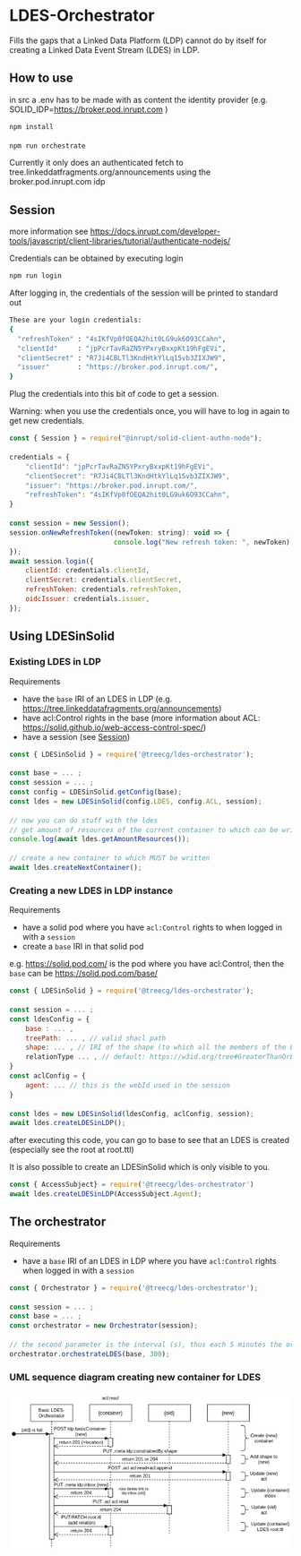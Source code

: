 # LDES-Orchestrator
Fills the gaps that a Linked Data Platform (LDP) cannot do by itself for creating a Linked Data Event Stream (LDES) in LDP.

## How to use
in src a .env has to be made with as content the identity provider (e.g. SOLID_IDP=https://broker.pod.inrupt.com )

```bash
npm install

npm run orchestrate
```

Currently it only does an authenticated fetch to tree.linkeddatfragments.org/announcements using the broker.pod.inrupt.com idp

## Session

more information see https://docs.inrupt.com/developer-tools/javascript/client-libraries/tutorial/authenticate-nodejs/

Credentials can be obtained by executing login

```bash
npm run login
```

 After logging in, the credentials of the session will be printed to standard out

```bash
These are your login credentials:
{
  "refreshToken" : "4sIKfVp0fOEQA2hit0LG9uk6O93CCahn",
  "clientId"     : "jpPcrTavRaZN5YPxryBxxpKt19hFgEVi",
  "clientSecret" : "R7Ji4CBLTl3KndHtkYlLq15vb3ZIXJW9",
  "issuer"       : "https://broker.pod.inrupt.com/",
}
```

Plug the credentials into this bit of code to get a session.

Warning: when you use the credentials once, you will have to log in again to get new credentials.

```javascript
const { Session } = require("@inrupt/solid-client-authn-node");

credentials = {
    "clientId": "jpPcrTavRaZN5YPxryBxxpKt19hFgEVi",
    "clientSecret": "R7Ji4CBLTl3KndHtkYlLq15vb3ZIXJW9",
    "issuer": "https://broker.pod.inrupt.com/",
    "refreshToken": "4sIKfVp0fOEQA2hit0LG9uk6O93CCahn",
}

const session = new Session();
session.onNewRefreshToken((newToken: string): void => {
                          console.log("New refresh token: ", newToken);
});
await session.login({
    clientId: credentials.clientId,
    clientSecret: credentials.clientSecret,
    refreshToken: credentials.refreshToken,
    oidcIssuer: credentials.issuer,
});
```

## Using LDESinSolid

### Existing LDES in LDP

Requirements

* have the `base` IRI of an LDES in LDP (e.g. https://tree.linkeddatafragments.org/announcements)
* have acl:Control rights in the base (more information about ACL: https://solid.github.io/web-access-control-spec/)
* have a session (see [Session](#session))

```javascript
const { LDESinSolid } = require('@treecg/ldes-orchestrator');

const base = ... ;
const session = ... ;
const config = LDESinSolid.getConfig(base);
const ldes = new LDESinSolid(config.LDES, config.ACL, session);

// now you can do stuff with the ldes
// get amount of resources of the current container to which can be written
console.log(await ldes.getAmountResources());

// create a new container to which MUST be written
await ldes.createNextContainer();
```



### Creating a new LDES in LDP instance

Requirements

* have a solid pod where you have `acl:Control` rights to when logged in with a `session`
* create a `base` IRI in that solid pod

e.g.
https://solid.pod.com/ is the pod where you have acl:Control, then the `base` can be https://solid.pod.com/base/
```javascript
const { LDESinSolid } = require('@treecg/ldes-orchestrator');

const session = ... ;
const ldesConfig = {
    base : ... ,
    treePath: ... , // valid shacl path
    shape: ... , // IRI of the shape (to which all the members of the EventStream must conform to) (note: currently only SHACL shapes)
    relationType ... , // default: https://w3id.org/tree#GreaterThanOrEqualToRelation
}
const aclConfig = {
    agent: ... // this is the webId used in the session
}

const ldes = new LDESinSolid(ldesConfig, aclConfig, session);
await ldes.createLDESinLDP();
```

after executing this code, you can go to base to see that an LDES is created (especially see the root at <base>root.ttl)

It is also possible to create an LDESinSolid which is only visible to you.

```typescript
const { AccessSubject} = require('@treecg/ldes-orchestrator')
await ldes.createLDESinLDP(AccessSubject.Agent);
```



## The orchestrator

Requirements

* have a `base` IRI of an LDES in LDP where you have `acl:Control` rights when logged in with a `session`

```javascript
const { Orchestrator } = require('@treecg/ldes-orchestrator');

const session = ... ;
const base = ... ;
const orchestrator = new Orchestrator(session);

// the second parameter is the interval (s), thus each 5 minutes the orchestrator runs and when needed creates a new container
orchestrator.orchestrateLDES(base, 300);

```

### UML sequence diagram creating new container for LDES

![img](img/Sequence_diagram_orchestrate.png)
